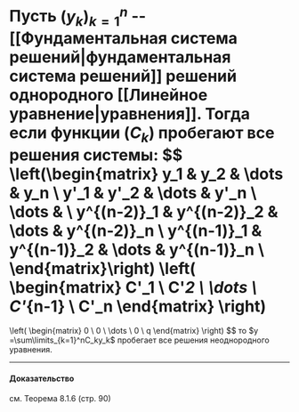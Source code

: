 Пусть $(y_k)_{k=1}^n$ -- [[Фундаментальная система решений|фундаментальная система решений]] решений однородного [[Линейное уравнение|уравнения]]. Тогда если функции $(C_k)$ пробегают все решения системы:
$$
\left(\begin{matrix}
y_1 & y_2 & \dots & y_n \\
y'_1 & y'_2 & \dots & y'_n \\
\dots & \\
y^{(n-2)}_1 & y^{(n-2)}_2 & \dots & y^{(n-2)}_n \\
y^{(n-1)}_1 & y^{(n-1)}_2 & \dots & y^{(n-1)}_n \\
\end{matrix}\right)
\left(
\begin{matrix}
C'_1 \\
C'_2 \\
\dots \\
C'_{n-1} \\
C'_n
\end{matrix}
\right)
= 
\left(
\begin{matrix}
0 \\
0 \\
\dots \\
0 \\
q
\end{matrix}
\right)
$$
то $y =\sum\limits_{k=1}^nC_ky_k$ пробегает все решения неоднородного уравнения.

---
#### Доказательство 
см. Теорема 8.1.6 (стр. 90)

